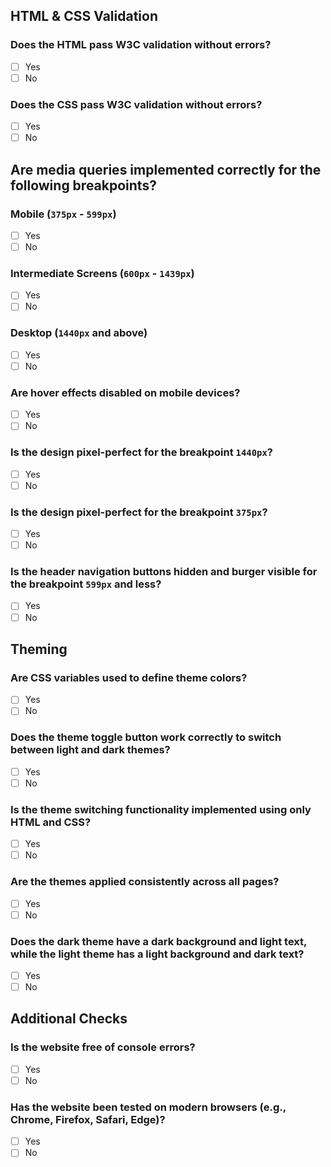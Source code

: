 ## HTML & CSS Validation
### Does the HTML pass W3C validation without errors?
- [ ] Yes
- [ ] No

### Does the CSS pass W3C validation without errors?
- [ ] Yes
- [ ] No

## Are media queries implemented correctly for the following breakpoints?
### Mobile (`375px` - `599px`)
- [ ] Yes
- [ ] No

### Intermediate Screens (`600px` - `1439px`)
- [ ] Yes
- [ ] No

### Desktop (`1440px` and above)
- [ ] Yes
- [ ] No

### Are hover effects disabled on mobile devices?
- [ ] Yes
- [ ] No

### Is the design pixel-perfect for the breakpoint `1440px`?
- [ ] Yes
- [ ] No

### Is the design pixel-perfect for the breakpoint `375px`?
- [ ] Yes
- [ ] No

### Is the header navigation buttons hidden and burger visible for the breakpoint `599px` and less?
- [ ] Yes
- [ ] No

## Theming
### Are CSS variables used to define theme colors?
- [ ] Yes
- [ ] No

### Does the theme toggle button work correctly to switch between light and dark themes?
- [ ] Yes
- [ ] No

### Is the theme switching functionality implemented using only HTML and CSS?
- [ ] Yes
- [ ] No

### Are the themes applied consistently across all pages?
- [ ] Yes
- [ ] No

### Does the dark theme have a dark background and light text, while the light theme has a light background and dark text?
- [ ] Yes
- [ ] No

## Additional Checks

### Is the website free of console errors?
- [ ] Yes
- [ ] No

### Has the website been tested on modern browsers (e.g., Chrome, Firefox, Safari, Edge)?
- [ ] Yes
- [ ] No
